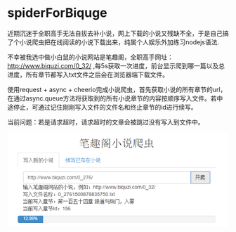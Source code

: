 # spiderForBiquge

近期沉迷于全职高手无法自拔去补小说，网上下载的小说又残缺不全，于是自己搞了个小说爬虫把在线阅读的小说下载出来，纯属个人娱乐外加练习nodejs语法.

不幸被我选中做小白鼠的小说网站是笔趣阁，全职高手网址：http://www.biquzi.com/0_32/ ,每5s获取一次进度，前台显示爬到哪一篇以及总进度，所有章节都写入txt文件之后会在浏览器端下载文件。

使用request + async + cheerio完成小说爬虫，首先获取小说的所有章节的url，在通过async.queue方法将获取到的所有小说章节的内容按顺序写入文件。若中途停止，可通过记住刚刚写入文件的文件名和终止章节的id进行续写。

当前问题：若是请求超时，请求超时的文章会被跳过没有写入到文件中。

![写入文件](/public/img/novel.png)
